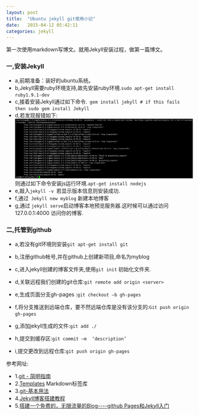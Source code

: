 ```yaml
---
layout: post
title:  "Ubuntu jekyll git使用小记"
date:   2015-04-12 05:42:11
categories: jekyll
---
```


第一次使用markdown写博文。就用Jekyll安装过程，做第一篇博文。

### 一,安装Jekyll

* a,前期准备：装好的ubuntu系统。
* b,Jekyll需要ruby环境支持,故先安装ruby环境.```sudo apt-get install ruby1.9.1-dev```
* c,接着安装Jekyll通过如下命令.```
	gem install jekyll # if this fails then sudo gem install Jekyll```
* d,若发现报错如下:![Jekyll安装报错.png](/public/upload/Jekyll安装报错.png)则通过如下命令安装js运行环境.```apt-get install nodejs```
* e,敲入```jekyll -v ```若显示版本信息则安装成功.
* f,通过``` Jekyll new myblog``` 新建本地博客
* g,通过 ```jekyll serve```启动博客本地预览服务器.这时候可以通过访问127.0.0.1:4000 访问你的博客.

### 二,托管到github

* a,若没有git环境则安装```git apt-get install git```

* b,注册github帐号,并在github上创建新项目,命名为myblog
* c,进入jekyll创建的博客文件夹,使用```git init``` 初始化文件夹.
* d,关联远程我们创建的git仓库:```git remote add origin <server>```
* e,生成页面分支gh-pages :```git checkout –b gh-pages```
* f,将分支推送到远端仓库，要不然远端仓库是没有该分支的:```Git push origin gh-pages```
* g,添加jekyll生成的文件:```git add ./```
* h,提交到缓存区:```git commit –m  ‘description’```
* i,提交更改到远程仓库:```git push origin gh-pages```




参考网址:
* 1.[git - 简明指南](http://rogerdudler.github.io/git-guide/index.zh.html)
* 2.[Templates](http://jekyllrb.com/docs/templates/) Markdown标签库
* 3.[git-基本用法](http://lugir.com/git-basic.html)
* 4.[Jekyll博客搭建教程](http://www.tuicool.com/articles/Yr6RjuJ)
* 5.[搭建一个免费的，无限流量的Blog----github Pages和Jekyll入门](http://www.ruanyifeng.com/blog/2012/08/blogging_with_jekyll.html)
